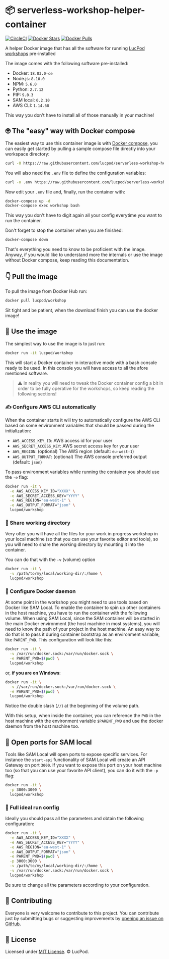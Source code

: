 # 📦 serverless-workshop-helper-container

[![CircleCI](https://circleci.com/gh/lucpod/serverless-workshop-helper-container.svg?style=shield)](https://circleci.com/gh/lucpod/serverless-workshop-helper-container)
[![Docker Stars](https://img.shields.io/docker/stars/lucpod/workshop.svg)](https://hub.docker.com/r/lucpod/workshop/)
[![Docker Pulls](https://img.shields.io/docker/pulls/lucpod/workshop.svg)](https://hub.docker.com/r/lucpod/workshop/)


A helper Docker image that has all the software for running [LucPod workshops](https://github.com/lucpod) pre-installed

The image comes with the following software pre-installed:

  - Docker:    `18.03.0-ce`
  - Node.js:   `8.10.0`
  - NPM:       `5.6.0`
  - Python:    `2.7.12`
  - PIP:       `9.0.3`
  - SAM local: `0.2.10`
  - AWS CLI:   `1.14.68`

This way you don't have to install all of those manually in your machine!


## 🤓 The "easy" way with Docker compose

The easiest way to use this container image is with [Docker compose](https://docs.docker.com/compose),
you can easily get started by pulling a sample compose file directly into your workspace directory:

```bash
curl -O https://raw.githubusercontent.com/lucpod/serverless-workshop-helper-container/master/docker-compose.yml
```

You will also need the `.env` file to define the configuration variables:

```bash
curl -o .env https://raw.githubusercontent.com/lucpod/serverless-workshop-helper-container/master/.env~SAMPLE
```

Now edit your `.env` file and, finally, run the container with:

```bash
docker-compose up -d
docker-compose exec workshop bash
```

This way you don't have to digit again all your config everytime you want to run the
container.

Don't forget to stop the container when you are finished:

```bash
docker-compose down
```

That's everything you need to know to be proficient with the image. Anyway, if you
would like to understand more the internals or use the image without Docker compose,
keep reading this documentation.


## 👇 Pull the image

To pull the image from Docker Hub run:

```bash
docker pull lucpod/workshop
```

Sit tight and be patient, when the download finish you can use the docker image!


## 🤞 Use the image

The simplest way to use the image is to just run:

```bash
docker run -it lucpod/workshop
```

This will start a Docker container in interactive mode with a bash console ready to be used.
In this console you will have access to all the afore mentioned software.

> ⚠️ In reality you will need to tweak the Docker container config a bit in order to be
> fully operative for the workshops, so keep reading the following sections!


### ✍️ Configure AWS CLI automatically

When the container starts it will try to automatically configure the AWS CLI based on
some environment variables that should be passed during the initialization:

- `AWS_ACCESS_KEY_ID`: AWS access id for your user
- `AWS_SECRET_ACCESS_KEY`: AWS secret access key for your user
- `AWS_REGION`: (optional) The AWS region (default: `eu-west-1`)
- `AWS_OUTPUT_FORMAT`: (optional) The AWS console preferred output (default: `json`)

To pass environment variables while running the container you should use the `-e` flag:

```bash
docker run -it \
  -e AWS_ACCESS_KEY_ID="XXXX" \
  -e AWS_SECRET_ACCESS_KEY="YYYY" \
  -e AWS_REGION="eu-west-1" \
  -e AWS_OUTPUT_FORMAT="json" \
  lucpod/workshop
```


### 🤝 Share working directory

Very ofter you will have all the files for your work in progress workshop in your
local machine (so that you can use your favorite editor and tools), so you will need
to share the working directory by mounting it into the container.

You can do that with the `-v` (volume) option

```bash
docker run -it \
  -v /path/to/my/local/working-dir/:/home \
  lucpod/workshop
```


### 💪 Configure Docker daemon

At some point in the workshop you might need to use tools based on Docker like
SAM Local. To enable the container to spin up other containers in the host machine,
you have to run the container with the following volume.
When using SAM Local, since the SAM container will be started in the main Docker environment
(the host machine in most systems), you will need to know the path of your project in the
host machine. An easy way to do that is to pass it during container bootstrap as an
environment variable, like `PARENT_PWD`. This configuration will look like this:

```bash
docker run -it \
  -v /var/run/docker.sock:/var/run/docker.sock \
  -e PARENT_PWD=$(pwd) \
  lucpod/workshop
```

or, **if you are on Windows**:

```bash
docker run -it \
  -v //var/run/docker.sock:/var/run/docker.sock \
  -e PARENT_PWD=$(pwd) \
  lucpod/workshop
```

Notice the double slash (`//`) at the beginning of the volume path.

With this setup, when inside the container, you can reference the `PWD` in the host
machine with the environment variable `$PARENT_PWD` and use the docker daemon from
the host machine too.


## 🚪 Open ports for SAM local

Tools like SAM Local will open ports to expose specific services. For instance the
`start-api` functionality of SAM Local will create an API Gateway on port `3000`. If you want to
expose this port on your host machine too (so that you can use your favorite API client),
you can do it with the `-p` flag:

```bash
docker run -it \
  -p 3000:3000 \
  lucpod/workshop
```


### 🤙 Full ideal run config

Ideally you should pass all the parameters and obtain the following configuration:

```bash
docker run -it \
  -e AWS_ACCESS_KEY_ID="XXXX" \
  -e AWS_SECRET_ACCESS_KEY="YYYY" \
  -e AWS_REGION="eu-west-1" \
  -e AWS_OUTPUT_FORMAT="json" \
  -e PARENT_PWD=$(pwd) \
  -p 3000:3000 \
  -v /path/to/my/local/working-dir/:/home \
  -v /var/run/docker.sock:/var/run/docker.sock \
  lucpod/workshop
```

Be sure to change all the parameters according to your configuration.


## 👯‍ Contributing

Everyone is very welcome to contribute to this project.
You can contribute just by submitting bugs or suggesting improvements by
[opening an issue on GitHub](https://github.com/lucpod/serverless-workshop-helper-container/issues).


## 🤦‍ License

Licensed under [MIT License](https://github.com/lucpod/serverless-workshop-helper-container/LICENSE). © LucPod.
